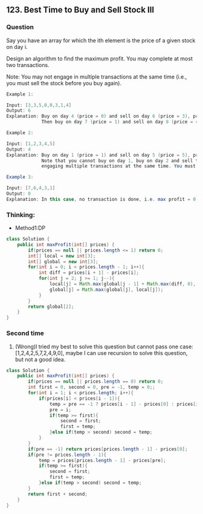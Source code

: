 ## 123. Best Time to Buy and Sell Stock III

### Question
Say you have an array for which the ith element is the price of a given stock on day i.

Design an algorithm to find the maximum profit. You may complete at most two transactions.

Note: You may not engage in multiple transactions at the same time (i.e., you must sell the stock before you buy again).

```Java
Example 1:

Input: [3,3,5,0,0,3,1,4]
Output: 6
Explanation: Buy on day 4 (price = 0) and sell on day 6 (price = 3), profit = 3-0 = 3.
             Then buy on day 7 (price = 1) and sell on day 8 (price = 4), profit = 4-1 = 3.

Example 2:

Input: [1,2,3,4,5]
Output: 4
Explanation: Buy on day 1 (price = 1) and sell on day 5 (price = 5), profit = 5-1 = 4.
             Note that you cannot buy on day 1, buy on day 2 and sell them later, as you are
             engaging multiple transactions at the same time. You must sell before buying again.

Example 3:

Input: [7,6,4,3,1]
Output: 0
Explanation: In this case, no transaction is done, i.e. max profit = 0.
```

### Thinking:
* Method1:DP

```Java
class Solution {
    public int maxProfit(int[] prices) {
        if(prices == null || prices.length <= 1) return 0;
        int[] local = new int[3];
        int[] global = new int[3];
        for(int i = 0; i < prices.length - 1; i++){
            int diff = prices[i + 1] - prices[i];
            for(int j = 2; j >= 1; j--){
                local[j] = Math.max(global[j - 1] + Math.max(diff, 0), local[j] + diff);
                global[j] = Math.max(global[j], local[j]);
            }
        }
        return global[2];
    }
}
```

### Second time
1. (Wrong)I tried my best to solve this question but cannot pass one case: [1,2,4,2,5,7,2,4,9,0], maybe I can use recursion to solve this question, but not a good idea.
```Java
class Solution {
    public int maxProfit(int[] prices) {
        if(prices == null || prices.length == 0) return 0;
        int first = 0, second = 0, pre = -1, temp = 0;;
        for(int i = 1; i < prices.length; i++){
            if(prices[i] < prices[i - 1]){
                temp = pre == -1 ? prices[i - 1] - prices[0] : prices[i - 1] - prices[pre];
                pre = i;
                if(temp >= first){
                    second = first;
                    first = temp;
                }else if(temp > second) second = temp;
            }
        }
        if(pre == -1) return prices[prices.length - 1] - prices[0];
        if(pre != prices.length - 1){
            temp = prices[prices.length - 1] - prices[pre];
            if(temp >= first){
                second = first;
                first = temp;
            }else if(temp > second) second = temp;
        }
        return first + second;
    }
}
```